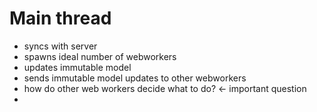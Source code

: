 Main thread
=== 
- syncs with server
- spawns ideal number of webworkers
- updates immutable model
- sends immutable model updates to other webworkers
- how do other web workers decide what to do? <- important question
-  
